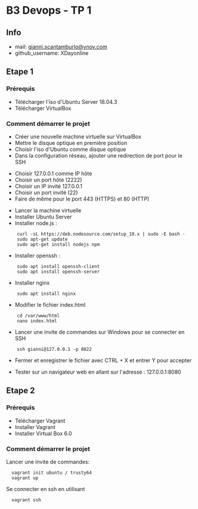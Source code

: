 # B3 Devops - TP 1
## Info
* mail: gianni.scantamburlo@ynov.com
* github_username: XDayonline

## Etape 1

### Prérequis

- Télécharger l'iso d'Ubuntu Server 18.04.3
- Télécharger VirtualBox

### Comment démarrer le projet

- Créer une nouvelle machine virtuelle sur VirtualBox
- Mettre le disque optique en première position
- Choisir l'iso d'Ubuntu comme disque optique
- Dans la configuration réseau, ajouter une redirection de port pour le SSH
* Choisir 127.0.0.1 comme IP hôte
* Choisir un port hôte (2222)
* Choisir un IP invité 127.0.0.1
* Choisir un port invité (22)
* Faire de même pour le port 443 (HTTPS) et 80 (HTTP)

- Lancer la machine virtuelle
- Installer Ubuntu Server
- Installer node.js :
```
    curl -sL https://deb.nodesource.com/setup_10.x | sudo -E bash -
    sudo apt-get update
    sudo apt-get install nodejs npm
```
- Installer openssh :
```
    sudo apt install openssh-client
    sudo apt install openssh-server
```

- Installer nginx
```
    sudo apt install nginx
```

- Modifier le fichier index.html
```
    cd /var/www/html
    nano index.html
```

- Lancer une invite de commandes sur Windows pour se connecter en SSH
```
    ssh gianni@127.0.0.1 -p 8022
```

- Fermer et enregistrer le fichier avec CTRL + X et entrer Y pour accepter

- Tester sur un navigateur web en allant sur l'adresse : 127.0.0.1:8080

## Etape 2

### Prérequis

- Télécharger Vagrant
- Installer Vagrant
- Installer Virtual Box 6.0

### Comment démarrer le projet

Lancer une invite de commandes:
```
  vagrant init ubuntu / trusty64
  vagrant up
```
  
Se connecter en ssh en utilisant
```
  vagrant ssh
```

